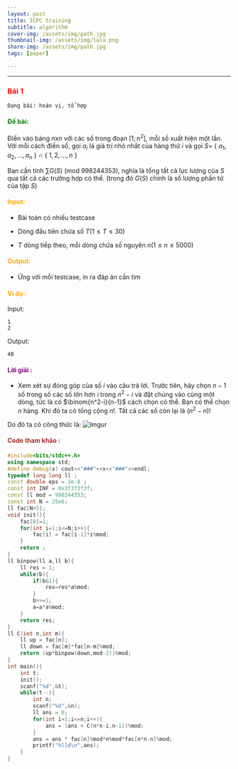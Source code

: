 ```yaml
---
layout: post
title: ICPC training 
subtitle: algorithm
cover-img: /assets/img/path.jpg
thumbnail-img: /assets/img/lala.png
share-img: /assets/img/path.jpg
tags: [paper]

---
```



<style TYPE="text/css">
code.has-jax {font: inherit; font-size: 100%; background: inherit; border: inherit;}
</style>
<script type="text/x-mathjax-config">
MathJax.Hub.Config({
    tex2jax: {
        inlineMath: [['$','$'], ['\\(','\\)']],
        skipTags: ['script', 'noscript', 'style', 'textarea', 'pre'] // removed 'code' entry
    }
});
MathJax.Hub.Queue(function() {
    var all = MathJax.Hub.getAllJax(), i;
    for(i = 0; i < all.length; i += 1) {
        all[i].SourceElement().parentNode.className += ' has-jax';
    }
});
</script>
<script type="text/javascript" src="https://cdnjs.cloudflare.com/ajax/libs/mathjax/2.7.4/MathJax.js?config=TeX-AMS_HTML-full"></script>

----------------

### <span style="color:red"> Bài 1 </span>

~~~
Dạng bài: hoán vị, tổ hợp
~~~

#### <span style="color:green"> Đề bài: </span>

Điền vào bảng $n\text{x}n$ với các số trong đoạn $[1;n^2]$, mỗi số xuất hiện một lần. Với mỗi cách điền số, gọi $a_i$ là giá trị nhỏ nhất của hàng thứ $i$ và gọi $S=$ { $a_1,a_2,...,a_n$ } $\cap$ { $1,2,...,n$ } 

Bạn cần tính $\sum G(S)$  (mod 998244353), nghĩa là tổng tất cả lực lượng của $S$ qua tất cả các trường hợp có thể. (trong đó $G(S)$ chính là số lượng phần tử của tập $S$)

#### <span style="color:orange"> Input: </span>

- Bài toán có nhiều testcase

- Dòng đầu tiên chứa số $T(1\le T\le 30)$

- $T$ dòng tiếp theo, mỗi dòng chứa số nguyên $n(1\le n\le 5000)$

#### <span style="color:orange"> Output: </span>

- Ứng với mỗi testcase, in ra đáp án cần tìm

#### <span style="color:orange"> Ví dụ : </span>

Input:

~~~
1
2
~~~

Output:

~~~
40
~~~

#### <span style="color:purple"> Lời giải : </span>

- Xem xét sự đóng góp của số $i$ vào câu trả lời. Trước tiên, hãy chọn $n-1$ số trong số các số lớn hơn $i$ trong $n^2-i$ và đặt chúng vào cùng một dòng, tức là có $\binom{n^2-i}{n-1}$ cách chọn có thể. Bạn có thể chọn $n$ hàng. Khi đó ta có tổng cộng $n!$. Tất cả các số còn lại là $(n^2-n)!$

Do đó ta có công thức là: ![Imgur](https://i.imgur.com/5ezSxsj.png) 

#### <span style="color:brown"> Code tham khảo : </span>

```cpp
#include<bits/stdc++.h>
using namespace std;
#define debug(x) cout<<"###"<<x<<"###"<<endl;
typedef long long ll ;
const double eps = 1e-8 ;
const int INF = 0x3f3f3f3f;
const ll mod = 998244353;
const int N = 25e6;
ll fac[N+5];
void init(){
    fac[0]=1;
    for(int i=1;i<=N;i++){
        fac[i] = fac[i-1]*i%mod;
    }
    return ;
}
ll binpow(ll a,ll b){
    ll res = 1;
    while(b){
        if(b&1){
            res=res*a%mod;
        }
        b>>=1;
        a=a*a%mod;
    }
    return res;
}
ll C(int n,int m){
    ll up = fac[n];
    ll down = fac[m]*fac[n-m]%mod;
    return (up*binpow(down,mod-2))%mod;
}
int main(){
    int t;
    init();
    scanf("%d",&t);
    while(t--){
        int n;
        scanf("%d",&n);
        ll ans = 0;
        for(int i=1;i<=n;i++){
            ans = (ans + C(n*n-i,n-1))%mod;
        }
        ans = ans * fac[n]%mod*n%mod*fac[n*n-n]%mod;
        printf("%lld\n",ans);
    }
}
```
















